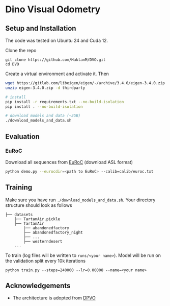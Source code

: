 # Dino Visual Odometry

## Setup and Installation
The code was tested on Ubuntu 24 and Cuda 12.

Clone the repo
```
git clone https://github.com/HaktanM/DVO.git
cd DVO
```

Create a virtual environment and activate it. Then

```bash
wget https://gitlab.com/libeigen/eigen/-/archive/3.4.0/eigen-3.4.0.zip
unzip eigen-3.4.0.zip -d thirdparty

# install 
pip install -r requirements.txt --no-build-isolation
pip install . --no-build-isolation

# download models and data (~2GB)
./download_models_and_data.sh
```


## Evaluation


### EuRoC
Download all sequences from [EuRoC](https://projects.asl.ethz.ch/datasets/doku.php?id=kmavvisualinertialdatasets) (download ASL format)
```bash
python demo.py --eurocdir=<path to EuRoC> --calib=calib/euroc.txt
```

## Training
Make sure you have run `./download_models_and_data.sh`. Your directory structure should look as follows

```Shell
├── datasets
    ├── TartanAir.pickle
    ├── TartanAir
        ├── abandonedfactory
        ├── abandonedfactory_night
        ├── ...
        ├── westerndesert
    ...
```

To train (log files will be written to `runs/<your name>`). Model will be run on the validation split every 10k iterations
```
python train.py --steps=240000 --lr=0.00008 --name=<your name>
```

## Acknowledgements
* The architecture is adopted from [DPVO](https://github.com/princeton-vl/DPVO)
